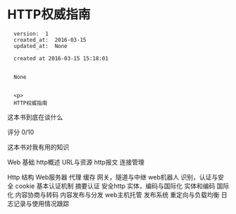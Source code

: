 
  # HTTP权威指南

      version:  1
      created_at:  2016-03-15
      updated_at:  None

      created at 2016-03-15 15:18:01 


      None


      <p>
      HTTP权威指南
这本书到底在谈什么

评分
0/10

这本书对我有用的知识

Web 基础
	http概述
	URL与资源
	http报文
	连接管理

Http 结构
	Web服务器
	代理
	缓存
	网关，隧道与中继
	web机器人
识别，认证与安全
	cookie
	基本认证机制
	摘要认证
	安全http
实体，编码与国际化
	实体和编码
	国际化
	内容协商与转码
内容发布与分发
	web主机托管
	发布系统
	重定向与负载均衡
		日志记录与使用情况跟踪
      </p>

  
